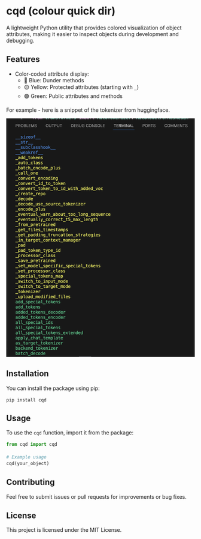 # cqd (colour quick dir)

A lightweight Python utility that provides colored visualization of object attributes, making it easier to inspect objects during development and debugging.

## Features

- Color-coded attribute display:
  - 🔵 Blue: Dunder methods
  - 🟡 Yellow: Protected attributes (starting with `_`)
  - 🟢 Green: Public attributes and methods


For example - here is a snippet of the tokenizer from huggingface. 

![alt text](assets/example.png)


## Installation

You can install the package using pip:

```
pip install cqd
```

## Usage

To use the `cqd` function, import it from the package:

```python
from cqd import cqd

# Example usage
cqd(your_object)
```

## Contributing

Feel free to submit issues or pull requests for improvements or bug fixes.

## License

This project is licensed under the MIT License.
